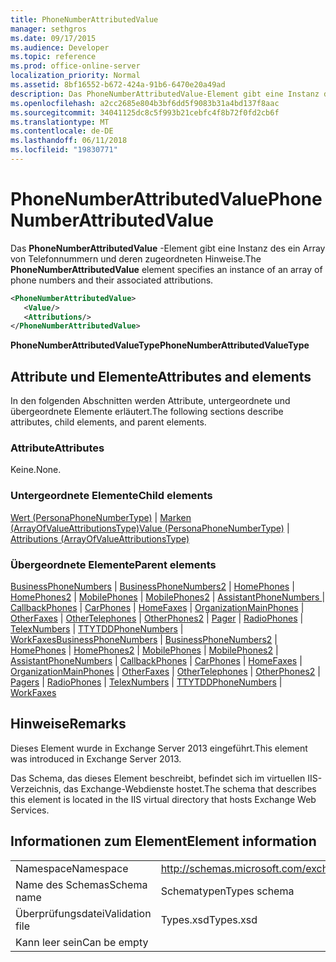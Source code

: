 ```yaml
---
title: PhoneNumberAttributedValue
manager: sethgros
ms.date: 09/17/2015
ms.audience: Developer
ms.topic: reference
ms.prod: office-online-server
localization_priority: Normal
ms.assetid: 8bf16552-b672-424a-91b6-6470e20a49ad
description: Das PhoneNumberAttributedValue-Element gibt eine Instanz des ein Array von Telefonnummern und deren zugeordneten Hinweise.
ms.openlocfilehash: a2cc2685e804b3bf6dd5f9083b31a4bd137f8aac
ms.sourcegitcommit: 34041125dc8c5f993b21cebfc4f8b72f0fd2cb6f
ms.translationtype: MT
ms.contentlocale: de-DE
ms.lasthandoff: 06/11/2018
ms.locfileid: "19830771"
---
```

# <a name="phonenumberattributedvalue"></a><span data-ttu-id="43931-103">PhoneNumberAttributedValue</span><span class="sxs-lookup"><span data-stu-id="43931-103">PhoneNumberAttributedValue</span></span>

<span data-ttu-id="43931-104">Das **PhoneNumberAttributedValue** -Element gibt eine Instanz des ein Array von Telefonnummern und deren zugeordneten Hinweise.</span><span class="sxs-lookup"><span data-stu-id="43931-104">The **PhoneNumberAttributedValue** element specifies an instance of an array of phone numbers and their associated attributions.</span></span> 
  
```XML
<PhoneNumberAttributedValue>
   <Value/>
   <Attributions/>
</PhoneNumberAttributedValue>
```

 <span data-ttu-id="43931-105">**PhoneNumberAttributedValueType**</span><span class="sxs-lookup"><span data-stu-id="43931-105">**PhoneNumberAttributedValueType**</span></span>
## <a name="attributes-and-elements"></a><span data-ttu-id="43931-106">Attribute und Elemente</span><span class="sxs-lookup"><span data-stu-id="43931-106">Attributes and elements</span></span>

<span data-ttu-id="43931-107">In den folgenden Abschnitten werden Attribute, untergeordnete und übergeordnete Elemente erläutert.</span><span class="sxs-lookup"><span data-stu-id="43931-107">The following sections describe attributes, child elements, and parent elements.</span></span>
  
### <a name="attributes"></a><span data-ttu-id="43931-108">Attribute</span><span class="sxs-lookup"><span data-stu-id="43931-108">Attributes</span></span>

<span data-ttu-id="43931-109">Keine.</span><span class="sxs-lookup"><span data-stu-id="43931-109">None.</span></span>
  
### <a name="child-elements"></a><span data-ttu-id="43931-110">Untergeordnete Elemente</span><span class="sxs-lookup"><span data-stu-id="43931-110">Child elements</span></span>

<span data-ttu-id="43931-111">[Wert (PersonaPhoneNumberType)](value-personaphonenumbertype.md) | [Marken (ArrayOfValueAttributionsType)](attributions-arrayofvalueattributionstype.md)</span><span class="sxs-lookup"><span data-stu-id="43931-111">[Value (PersonaPhoneNumberType)](value-personaphonenumbertype.md) | [Attributions (ArrayOfValueAttributionsType)](attributions-arrayofvalueattributionstype.md)</span></span>
  
### <a name="parent-elements"></a><span data-ttu-id="43931-112">Übergeordnete Elemente</span><span class="sxs-lookup"><span data-stu-id="43931-112">Parent elements</span></span>

<span data-ttu-id="43931-113">[BusinessPhoneNumbers](businessphonenumbers.md) | [BusinessPhoneNumbers2](businessphonenumbers2.md) | [HomePhones](homephones.md) | [HomePhones2](homephones2.md) | [MobilePhones](mobilephones.md) | [MobilePhones2](mobilephones2.md) | [AssistantPhoneNumbers ](assistantphonenumbers.md)  |  [CallbackPhones](callbackphones.md) | [CarPhones](carphones.md) | [HomeFaxes](homefaxes.md) | [OrganizationMainPhones](organizationmainphones.md) | [OtherFaxes](otherfaxes.md) | [OtherTelephones](othertelephones.md)  |  [OtherPhones2](otherphones2.md) | [Pager](pagers.md) | [RadioPhones](radiophones.md) | [TelexNumbers](telexnumbers.md) | [TTYTDDPhoneNumbers](ttytddphonenumbers.md) | [WorkFaxes](workfaxes.md)</span><span class="sxs-lookup"><span data-stu-id="43931-113">[BusinessPhoneNumbers](businessphonenumbers.md) | [BusinessPhoneNumbers2](businessphonenumbers2.md) | [HomePhones](homephones.md) | [HomePhones2](homephones2.md) | [MobilePhones](mobilephones.md) | [MobilePhones2](mobilephones2.md) | [AssistantPhoneNumbers](assistantphonenumbers.md) | [CallbackPhones](callbackphones.md) | [CarPhones](carphones.md) | [HomeFaxes](homefaxes.md) | [OrganizationMainPhones](organizationmainphones.md) | [OtherFaxes](otherfaxes.md) | [OtherTelephones](othertelephones.md) | [OtherPhones2](otherphones2.md) | [Pagers](pagers.md) | [RadioPhones](radiophones.md) | [TelexNumbers](telexnumbers.md) | [TTYTDDPhoneNumbers](ttytddphonenumbers.md) | [WorkFaxes](workfaxes.md)</span></span>
  
## <a name="remarks"></a><span data-ttu-id="43931-114">Hinweise</span><span class="sxs-lookup"><span data-stu-id="43931-114">Remarks</span></span>

<span data-ttu-id="43931-115">Dieses Element wurde in Exchange Server 2013 eingeführt.</span><span class="sxs-lookup"><span data-stu-id="43931-115">This element was introduced in Exchange Server 2013.</span></span>
  
<span data-ttu-id="43931-116">Das Schema, das dieses Element beschreibt, befindet sich im virtuellen IIS-Verzeichnis, das Exchange-Webdienste hostet.</span><span class="sxs-lookup"><span data-stu-id="43931-116">The schema that describes this element is located in the IIS virtual directory that hosts Exchange Web Services.</span></span>
  
## <a name="element-information"></a><span data-ttu-id="43931-117">Informationen zum Element</span><span class="sxs-lookup"><span data-stu-id="43931-117">Element information</span></span>

|||
|:-----|:-----|
|<span data-ttu-id="43931-118">Namespace</span><span class="sxs-lookup"><span data-stu-id="43931-118">Namespace</span></span>  <br/> |http://schemas.microsoft.com/exchange/services/2006/types  <br/> |
|<span data-ttu-id="43931-119">Name des Schemas</span><span class="sxs-lookup"><span data-stu-id="43931-119">Schema name</span></span>  <br/> |<span data-ttu-id="43931-120">Schematypen</span><span class="sxs-lookup"><span data-stu-id="43931-120">Types schema</span></span>  <br/> |
|<span data-ttu-id="43931-121">Überprüfungsdatei</span><span class="sxs-lookup"><span data-stu-id="43931-121">Validation file</span></span>  <br/> |<span data-ttu-id="43931-122">Types.xsd</span><span class="sxs-lookup"><span data-stu-id="43931-122">Types.xsd</span></span>  <br/> |
|<span data-ttu-id="43931-123">Kann leer sein</span><span class="sxs-lookup"><span data-stu-id="43931-123">Can be empty</span></span>  <br/> ||
   

